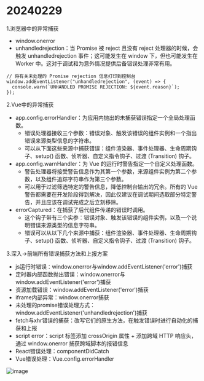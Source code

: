 # 20240229
1.浏览器中的异常捕获
- window.onerror
- unhandledrejection：当 Promise 被 reject 且没有 reject 处理器的时候，会触发 unhandledrejection 事件；这可能发生在 window 下，但也可能发生在 Worker 中。这对于调试和为意外情况提供后备错误处理非常有用。
```
// 将有关未处理的 Promise rejection 信息打印到控制台
window.addEventListener("unhandledrejection", (event) => {
  console.warn(`UNHANDLED PROMISE REJECTION: ${event.reason}`);
});

```

2.Vue中的异常捕获
- app.config.errorHandler：为应用内抛出的未捕获错误指定一个全局处理函数。
  - 错误处理器接收三个参数：错误对象、触发该错误的组件实例和一个指出错误来源类型信息的字符串。
  - 可以从下面这些来源中捕获错误：组件渲染器、事件处理器、生命周期钩子、setup() 函数、侦听器、自定义指令钩子、过渡 (Transition) 钩子。
- app.config.warnHandler：为 Vue 的运行时警告指定一个自定义处理函数。
  - 警告处理器将接受警告信息作为其第一个参数，来源组件实例为第二个参数，以及组件追踪字符串作为第三个参数。
  - 可以用于过滤筛选特定的警告信息，降低控制台输出的冗余。所有的 Vue 警告都需要在开发阶段得到解决，因此仅建议在调试期间选取部分特定警告，并且应该在调试完成之后立刻移除。
- errorCaptured：在捕获了后代组件传递的错误时调用。
  - 这个钩子带有三个实参：错误对象、触发该错误的组件实例，以及一个说明错误来源类型的信息字符串。
  - 错误可以从以下几个来源中捕获：组件渲染器、事件处理器、生命周期钩子、setup() 函数、侦听器、自定义指令钩子、过渡 (Transition) 钩子。

3.深入->前端所有错误捕获方法和上报方案
- js运行时错误：window.onerror与window.addEventListener('error')捕获
- 定时器内部函数抛出错误：window.onerror与window.addEventListener('error')捕获
- 资源加载错误：window.addEventListener('error')捕获
- iframe内部异常：window.onerror捕获
- 未处理的promise错误处理方式：window.addEventListener('unhandledrejection')捕获
- fetch与xhr错误的捕获：改写它们的原生方法，在触发错误时进行自动化的捕获和上报
- script error：script 标签添加 crossOrigin 属性 + 添加跨域 HTTP 响应头，通过 window.onerror 捕获跨域脚本的报错信息
- React错误处理：componentDidCatch
- Vue错误处理：Vue.config.errorHandler

![image](https://github.com/guozheng07/FE-learn/assets/42236890/fc17fcd6-cec1-4288-aaaf-98db924ff017)
